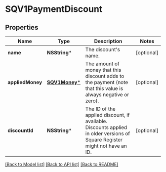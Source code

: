 # SQV1PaymentDiscount

## Properties
Name | Type | Description | Notes
------------ | ------------- | ------------- | -------------
**name** | **NSString*** | The discount&#39;s name. | [optional] 
**appliedMoney** | [**SQV1Money***](SQV1Money.md) | The amount of money that this discount adds to the payment (note that this value is always negative or zero). | [optional] 
**discountId** | **NSString*** | The ID of the applied discount, if available. Discounts applied in older versions of Square Register might not have an ID. | [optional] 

[[Back to Model list]](../README.md#documentation-for-models) [[Back to API list]](../README.md#documentation-for-api-endpoints) [[Back to README]](../README.md)


